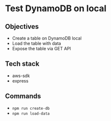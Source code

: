 # Test DynamoDB on local

## Objectives

- Create a table on DynamoDB local
- Load the table with data
- Expose the table via GET API

## Tech stack

- aws-sdk
- express

## Commands

- `npm run create-db`
- `npm run load-data`
